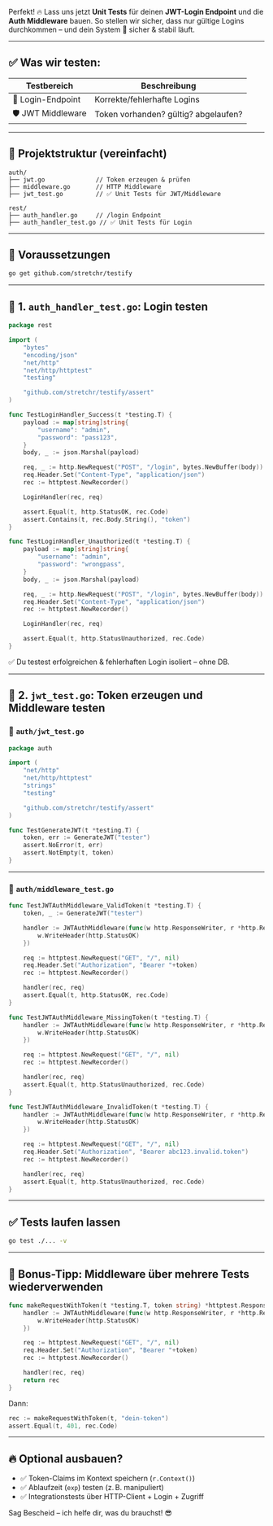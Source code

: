 Perfekt! 🔥 Lass uns jetzt **Unit Tests** für deinen **JWT-Login Endpoint** und die **Auth Middleware** bauen. So stellen wir sicher, dass nur gültige Logins durchkommen – und dein System 🔐 sicher & stabil läuft.

---

## ✅ Was wir testen:

| Testbereich         | Beschreibung                            |
|----------------------|------------------------------------------|
| 🔐 Login-Endpoint     | Korrekte/fehlerhafte Logins             |
| 🛡️ JWT Middleware     | Token vorhanden? gültig? abgelaufen?    |

---

## 📁 Projektstruktur (vereinfacht)

```
auth/
├── jwt.go              // Token erzeugen & prüfen
├── middleware.go       // HTTP Middleware
├── jwt_test.go         // ✅ Unit Tests für JWT/Middleware

rest/
├── auth_handler.go     // /login Endpoint
├── auth_handler_test.go // ✅ Unit Tests für Login
```

---

## 🔧 Voraussetzungen

```bash
go get github.com/stretchr/testify
```

---

## 🧪 1. `auth_handler_test.go`: Login testen

```go
package rest

import (
	"bytes"
	"encoding/json"
	"net/http"
	"net/http/httptest"
	"testing"

	"github.com/stretchr/testify/assert"
)

func TestLoginHandler_Success(t *testing.T) {
	payload := map[string]string{
		"username": "admin",
		"password": "pass123",
	}
	body, _ := json.Marshal(payload)

	req, _ := http.NewRequest("POST", "/login", bytes.NewBuffer(body))
	req.Header.Set("Content-Type", "application/json")
	rec := httptest.NewRecorder()

	LoginHandler(rec, req)

	assert.Equal(t, http.StatusOK, rec.Code)
	assert.Contains(t, rec.Body.String(), "token")
}

func TestLoginHandler_Unauthorized(t *testing.T) {
	payload := map[string]string{
		"username": "admin",
		"password": "wrongpass",
	}
	body, _ := json.Marshal(payload)

	req, _ := http.NewRequest("POST", "/login", bytes.NewBuffer(body))
	req.Header.Set("Content-Type", "application/json")
	rec := httptest.NewRecorder()

	LoginHandler(rec, req)

	assert.Equal(t, http.StatusUnauthorized, rec.Code)
}
```

✅ Du testest erfolgreichen & fehlerhaften Login isoliert – ohne DB.

---

## 🧪 2. `jwt_test.go`: Token erzeugen und Middleware testen

### 📄 `auth/jwt_test.go`

```go
package auth

import (
	"net/http"
	"net/http/httptest"
	"strings"
	"testing"

	"github.com/stretchr/testify/assert"
)

func TestGenerateJWT(t *testing.T) {
	token, err := GenerateJWT("tester")
	assert.NoError(t, err)
	assert.NotEmpty(t, token)
}
```

---

### 📄 `auth/middleware_test.go`

```go
func TestJWTAuthMiddleware_ValidToken(t *testing.T) {
	token, _ := GenerateJWT("tester")

	handler := JWTAuthMiddleware(func(w http.ResponseWriter, r *http.Request) {
		w.WriteHeader(http.StatusOK)
	})

	req := httptest.NewRequest("GET", "/", nil)
	req.Header.Set("Authorization", "Bearer "+token)
	rec := httptest.NewRecorder()

	handler(rec, req)
	assert.Equal(t, http.StatusOK, rec.Code)
}

func TestJWTAuthMiddleware_MissingToken(t *testing.T) {
	handler := JWTAuthMiddleware(func(w http.ResponseWriter, r *http.Request) {
		w.WriteHeader(http.StatusOK)
	})

	req := httptest.NewRequest("GET", "/", nil)
	rec := httptest.NewRecorder()

	handler(rec, req)
	assert.Equal(t, http.StatusUnauthorized, rec.Code)
}

func TestJWTAuthMiddleware_InvalidToken(t *testing.T) {
	handler := JWTAuthMiddleware(func(w http.ResponseWriter, r *http.Request) {
		w.WriteHeader(http.StatusOK)
	})

	req := httptest.NewRequest("GET", "/", nil)
	req.Header.Set("Authorization", "Bearer abc123.invalid.token")
	rec := httptest.NewRecorder()

	handler(rec, req)
	assert.Equal(t, http.StatusUnauthorized, rec.Code)
}
```

---

## ✅ Tests laufen lassen

```bash
go test ./... -v
```

---

## 🧠 Bonus-Tipp: Middleware über mehrere Tests wiederverwenden

```go
func makeRequestWithToken(t *testing.T, token string) *httptest.ResponseRecorder {
	handler := JWTAuthMiddleware(func(w http.ResponseWriter, r *http.Request) {
		w.WriteHeader(http.StatusOK)
	})

	req := httptest.NewRequest("GET", "/", nil)
	req.Header.Set("Authorization", "Bearer "+token)
	rec := httptest.NewRecorder()

	handler(rec, req)
	return rec
}
```

Dann:

```go
rec := makeRequestWithToken(t, "dein-token")
assert.Equal(t, 401, rec.Code)
```

---

## 🔥 Optional ausbauen?

- ✅ Token-Claims im Kontext speichern (`r.Context()`)
- ✅ Ablaufzeit (`exp`) testen (z. B. manipuliert)
- ✅ Integrationstests über HTTP-Client + Login + Zugriff

Sag Bescheid – ich helfe dir, was du brauchst! 😎